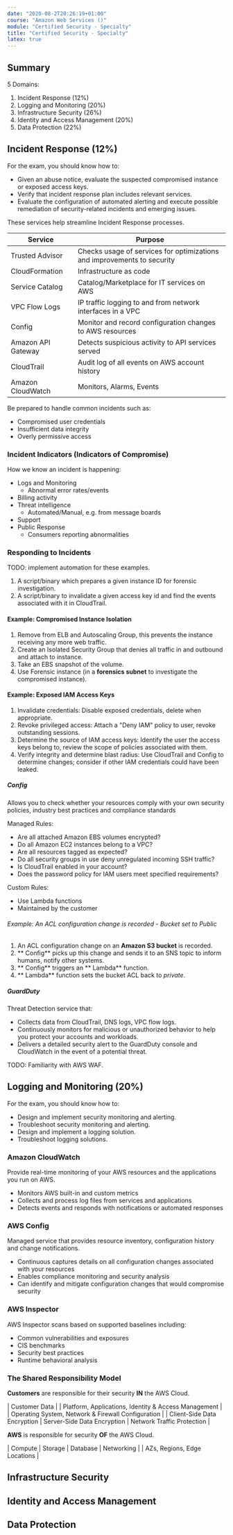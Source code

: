 ```yaml
---
date: "2020-08-2T20:26:19+01:00"
course: "Amazon Web Services ()"
module: "Certified Security - Specialty"
title: "Certified Security - Specialty"
latex: true
---
```


## Summary

5 Domains:

1. Incident Response (12%)
2. Logging and Monitoring (20%)
3. Infrastructure Security (26%)
4. Identity and Access Management (20%)
5. Data Protection (22%)

## Incident Response (12%)

For the exam, you should know how to:

- Given an  abuse notice, evaluate the suspected compromised instance or exposed access keys.
- Verify that incident response plan includes relevant  services.
- Evaluate the configuration of automated alerting and execute possible remediation of security-related incidents and emerging issues.

These services help streamline Incident Response processes.

| Service            | Purpose                                                                 |
| ------------------ | ----------------------------------------------------------------------- |
| Trusted Advisor    | Checks usage of services for optimizations and improvements to security |
| CloudFormation     | Infrastructure as code                                                  |
| Service Catalog    | Catalog/Marketplace for IT services on AWS                              |
| VPC Flow Logs      | IP traffic logging to and from network interfaces in a VPC              |
| Config             | Monitor and record configuration changes to AWS resources               |
| Amazon API Gateway | Detects suspicious activity to API services served                      |
| CloudTrail         | Audit log of all events on AWS account history                          |
| Amazon CloudWatch  | Monitors, Alarms, Events                                                |


Be prepared to handle common incidents such as:

- Compromised user credentials
- Insufficient data integrity
- Overly permissive access

### Incident Indicators (Indicators of Compromise)

How we know an incident is happening:
- Logs and Monitoring
  - Abnormal error rates/events
- Billing activity
- Threat intelligence
  - Automated/Manual, e.g. from message boards
-  Support
- Public Response
  - Consumers reporting abnormalities

### Responding to Incidents

TODO: implement automation for these examples.
1. A script/binary which prepares a given instance ID for forensic investigation.
2. A script/binary to invalidate a given access key id and find the events associated with it in CloudTrail.

#### Example: Compromised Instance Isolation

1. Remove from ELB and Autoscaling Group, this prevents the instance receiving any more web traffic.
2. Create an Isolated Security Group that denies all traffic in and outbound and attach to instance.
3. Take an EBS snapshot of the volume.
4. Use Forensic instance (in a **forensics subnet** to investigate the compromised instance).

#### Example: Exposed IAM Access Keys

1. Invalidate credentials: Disable exposed credentials, delete when appropriate.
2. Revoke privileged access: Attach a "Deny IAM" policy to user, revoke outstanding sessions.
3. Determine the source of IAM access keys: Identify the user the access keys belong to, review the scope of policies associated with them.
4. Verify integrity and determine blast radius: Use CloudTrail and  Config to determine changes; consider if other IAM credentials could have been leaked.


#####  Config
Allows you to check whether your resources comply with your own security policies, industry best practices and compliance standards

 Managed Rules:
  - Are all attached Amazon EBS volumes encrypted?
  - Do all Amazon EC2 instances belong to a VPC?
  - Are all resources tagged as expected?
  - Do all security groups in use deny unregulated incoming SSH traffic?
  - Is  CloudTrail enabled in your  account?
  - Does the password policy for IAM users meet specified requirements?

Custom Rules:
  - Use  Lambda functions
  - Maintained by the customer

###### Example: An ACL configuration change is recorded - Bucket set to Public

1. An ACL configuration change on an **Amazon S3 bucket** is recorded.
2. ** Config** picks up this change and sends it to an SNS topic to inform humans, notify other systems.
3. ** Config** triggers an ** Lambda** function.
4. ** Lambda** function sets the bucket ACL back to _private_.


#####  GuardDuty
Threat Detection service that:
* Collects data from CloudTrail, DNS logs, VPC flow logs.
* Continuously monitors for malicious or unauthorized behavior to help you protect your  accounts and workloads.
* Delivers a detailed security alert to the GuardDuty console and  CloudWatch in the event of a potential threat.


TODO: Familiarity with AWS WAF.

## Logging and Monitoring (20%)

For the exam, you should know how to:

* Design and implement security monitoring and alerting.
* Troubleshoot security monitoring and alerting.
* Design and implement a logging solution.
* Troubleshoot logging solutions.


### Amazon CloudWatch
Provide real-time monitoring of your AWS resources and the applications you run on AWS.

* Monitors AWS built-in and custom metrics
* Collects and process log files from services and applications
* Detects events and responds with notifications or automated responses

### AWS Config
Managed service that provides resource inventory, configuration history and change notifications.

* Continuous captures details on all configuration changes associated with your resources
* Enables compliance monitoring and security analysis
* Can identify and mitigate configuration changes that would compromise security


### AWS Inspector
AWS Inspector scans based on supported baselines including:

* Common vulnerabilities and exposures
* CIS benchmarks
* Security best practices
* Runtime behavioral analysis

### The Shared Responsibility Model

**Customers** are responsible for their security **IN** the AWS Cloud.

| Customer Data |
| Platform, Applications, Identity & Access Management |
| Operating System, Network & Firewall Configuration |
| Client-Side Data Encryption | Server-Side Data Encryption | Network Traffic Protection |

**AWS** is responsible for security **OF** the AWS Cloud.

| Compute | Storage | Database | Networking |
| AZs, Regions, Edge Locations |


## Infrastructure Security

## Identity and Access Management

## Data Protection
